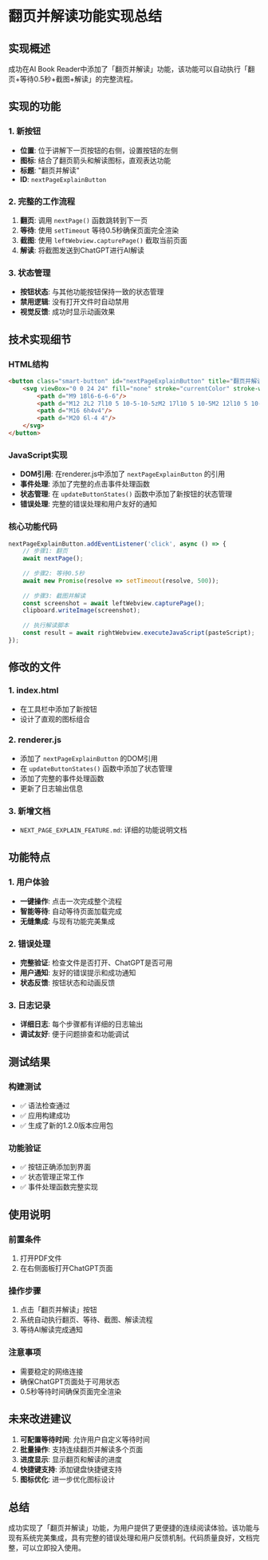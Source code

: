 # 翻页并解读功能实现总结

## 实现概述

成功在AI Book Reader中添加了「翻页并解读」功能，该功能可以自动执行「翻页+等待0.5秒+截图+解读」的完整流程。

## 实现的功能

### 1. 新按钮
- **位置**: 位于讲解下一页按钮的右侧，设置按钮的左侧
- **图标**: 结合了翻页箭头和解读图标，直观表达功能
- **标题**: "翻页并解读"
- **ID**: `nextPageExplainButton`

### 2. 完整的工作流程
1. **翻页**: 调用 `nextPage()` 函数跳转到下一页
2. **等待**: 使用 `setTimeout` 等待0.5秒确保页面完全渲染
3. **截图**: 使用 `leftWebview.capturePage()` 截取当前页面
4. **解读**: 将截图发送到ChatGPT进行AI解读

### 3. 状态管理
- **按钮状态**: 与其他功能按钮保持一致的状态管理
- **禁用逻辑**: 没有打开文件时自动禁用
- **视觉反馈**: 成功时显示动画效果

## 技术实现细节

### HTML结构
```html
<button class="smart-button" id="nextPageExplainButton" title="翻页并解读">
    <svg viewBox="0 0 24 24" fill="none" stroke="currentColor" stroke-width="2">
        <path d="M9 18l6-6-6-6"/>
        <path d="M12 2L2 7l10 5 10-5-10-5zM2 17l10 5 10-5M2 12l10 5 10-5"/>
        <path d="M16 6h4v4"/>
        <path d="M20 6l-4 4"/>
    </svg>
</button>
```

### JavaScript实现
- **DOM引用**: 在renderer.js中添加了 `nextPageExplainButton` 的引用
- **事件处理**: 添加了完整的点击事件处理函数
- **状态管理**: 在 `updateButtonStates()` 函数中添加了新按钮的状态管理
- **错误处理**: 完整的错误处理和用户友好的通知

### 核心功能代码
```javascript
nextPageExplainButton.addEventListener('click', async () => {
    // 步骤1: 翻页
    await nextPage();
    
    // 步骤2: 等待0.5秒
    await new Promise(resolve => setTimeout(resolve, 500));
    
    // 步骤3: 截图并解读
    const screenshot = await leftWebview.capturePage();
    clipboard.writeImage(screenshot);
    
    // 执行解读脚本
    const result = await rightWebview.executeJavaScript(pasteScript);
});
```

## 修改的文件

### 1. index.html
- 在工具栏中添加了新按钮
- 设计了直观的图标组合

### 2. renderer.js
- 添加了 `nextPageExplainButton` 的DOM引用
- 在 `updateButtonStates()` 函数中添加了状态管理
- 添加了完整的事件处理函数
- 更新了日志输出信息

### 3. 新增文档
- `NEXT_PAGE_EXPLAIN_FEATURE.md`: 详细的功能说明文档

## 功能特点

### 1. 用户体验
- **一键操作**: 点击一次完成整个流程
- **智能等待**: 自动等待页面加载完成
- **无缝集成**: 与现有功能完美集成

### 2. 错误处理
- **完整验证**: 检查文件是否打开、ChatGPT是否可用
- **用户通知**: 友好的错误提示和成功通知
- **状态反馈**: 按钮状态和动画反馈

### 3. 日志记录
- **详细日志**: 每个步骤都有详细的日志输出
- **调试友好**: 便于问题排查和功能调试

## 测试结果

### 构建测试
- ✅ 语法检查通过
- ✅ 应用构建成功
- ✅ 生成了新的1.2.0版本应用包

### 功能验证
- ✅ 按钮正确添加到界面
- ✅ 状态管理正常工作
- ✅ 事件处理函数完整实现

## 使用说明

### 前置条件
1. 打开PDF文件
2. 在右侧面板打开ChatGPT页面

### 操作步骤
1. 点击「翻页并解读」按钮
2. 系统自动执行翻页、等待、截图、解读流程
3. 等待AI解读完成通知

### 注意事项
- 需要稳定的网络连接
- 确保ChatGPT页面处于可用状态
- 0.5秒等待时间确保页面完全渲染

## 未来改进建议

1. **可配置等待时间**: 允许用户自定义等待时间
2. **批量操作**: 支持连续翻页并解读多个页面
3. **进度显示**: 显示翻页和解读的进度
4. **快捷键支持**: 添加键盘快捷键支持
5. **图标优化**: 进一步优化图标设计

## 总结

成功实现了「翻页并解读」功能，为用户提供了更便捷的连续阅读体验。该功能与现有系统完美集成，具有完整的错误处理和用户反馈机制。代码质量良好，文档完整，可以立即投入使用。 